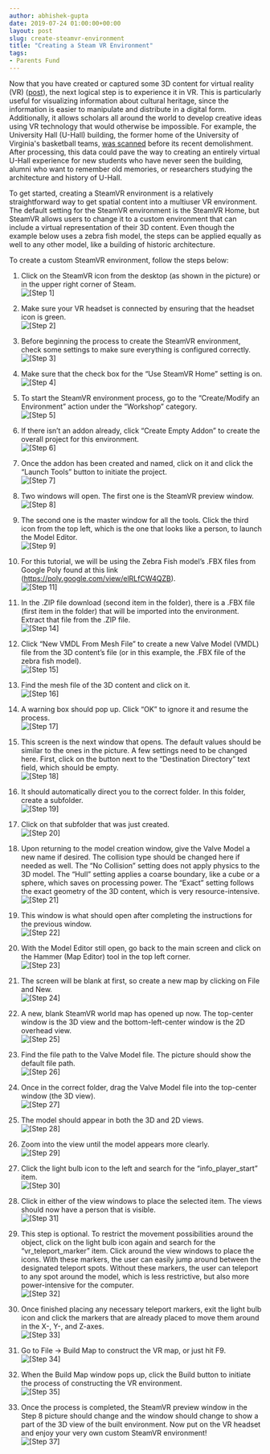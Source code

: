 ```yaml
---
author: abhishek-gupta
date: 2019-07-24 01:00:00+00:00
layout: post
slug: create-steamvr-environment
title: "Creating a Steam VR Environment"
tags:
- Parents Fund
---
```


Now that you have created or captured some 3D content for virtual reality (VR) ([post](/blog/3d-content-vr/)), the next logical step is to experience it in VR. This is particularly useful for visualizing information about cultural heritage, since the information is easier to manipulate and distribute in a digital form. Additionally, it allows scholars all around the world to develop creative ideas using VR technology that would otherwise be impossible. For example, the University Hall (U-Hall) building, the former home of the University of Virginia's basketball teams, [was scanned](https://news.virginia.edu/content/demolition-looming-university-hall-scanned-photographed-history) before its recent demolishment. After processing, this data could pave the way to creating an entirely virtual U-Hall experience for new students who have never seen the building, alumni who want to remember old memories, or researchers studying the architecture and history of U-Hall.

To get started, creating a SteamVR environment is a relatively straightforward way to get spatial content into a multiuser VR environment. The default setting for the SteamVR environment is the SteamVR Home, but SteamVR allows users to change it to a custom environment that can include a virtual representation of their 3D content. Even though the example below uses a zebra fish model, the steps can be applied equally as well to any other model, like a building of historic architecture.

To create a custom SteamVR environment, follow the steps below:

1. Click on the SteamVR icon from the desktop (as shown in the picture) or in the upper right corner of Steam.
  <br>![[Step 1]](/assets/post-media/create-steamvr-environment/01.png)

2. Make sure your VR headset is connected by ensuring that the headset icon is green.
  <br>![[Step 2]](/assets/post-media/create-steamvr-environment/02.png)

3. Before beginning the process to create the SteamVR environment, check some settings to make sure everything is configured correctly.
  <br>![[Step 3]](/assets/post-media/create-steamvr-environment/03.png)

4. Make sure that the check box for the “Use SteamVR Home” setting is on.
  <br>![[Step 4]](/assets/post-media/create-steamvr-environment/04.png)

5. To start the SteamVR environment process, go to the “Create/Modify an Environment” action under the “Workshop” category.
  <br>![[Step 5]](/assets/post-media/create-steamvr-environment/05.png)

6. If there isn’t an addon already, click “Create Empty Addon” to create the overall project for this environment.
  <br>![[Step 6]](/assets/post-media/create-steamvr-environment/06.png)

7. Once the addon has been created and named, click on it and click the “Launch Tools” button to initiate the project.
  <br>![[Step 7]](/assets/post-media/create-steamvr-environment/07.png)

8. Two windows will open. The first one is the SteamVR preview window.
  <br>![[Step 8]](/assets/post-media/create-steamvr-environment/08.png)

9. The second one is the master window for all the tools. Click the third icon from the top left, which is the one that looks like a person, to launch the Model Editor.
  <br>![[Step 9]](/assets/post-media/create-steamvr-environment/09.png)

10. For this tutorial, we will be using the Zebra Fish model’s .FBX files from Google Poly found at this link (https://poly.google.com/view/elRLfCW4QZB).
  <br>![[Step 11]](/assets/post-media/create-steamvr-environment/11.png)

11. In the .ZIP file download (second item in the folder), there is a .FBX file (first item in the folder) that will be imported into the environment. Extract that file from the .ZIP file.
  <br>![[Step 14]](/assets/post-media/create-steamvr-environment/14.png)

12. Click “New VMDL From Mesh File” to create a new Valve Model (VMDL) file from the 3D content’s file (or in this example, the .FBX file of the zebra fish model).
  <br>![[Step 15]](/assets/post-media/create-steamvr-environment/15.png)

13. Find the mesh file of the 3D content and click on it.
  <br>![[Step 16]](/assets/post-media/create-steamvr-environment/16.png)

14. A warning box should pop up. Click “OK” to ignore it and resume the process.
  <br>![[Step 17]](/assets/post-media/create-steamvr-environment/17.png)

15. This screen is the next window that opens. The default values should be similar to the ones in the picture. A few settings need to be changed here. First, click on the button next to the “Destination Directory” text field, which should be empty.
  <br>![[Step 18]](/assets/post-media/create-steamvr-environment/18.png)

16. It should automatically direct you to the correct folder. In this folder, create a subfolder.
  <br>![[Step 19]](/assets/post-media/create-steamvr-environment/19.png)

17. Click on that subfolder that was just created.
  <br>![[Step 20]](/assets/post-media/create-steamvr-environment/20.png)

18. Upon returning to the model creation window, give the Valve Model a new name if desired. The collision type should be changed here if needed as well. The “No Collision” setting does not apply physics to the 3D model. The “Hull” setting applies a coarse boundary, like a cube or a sphere, which saves on processing power. The “Exact” setting follows the exact geometry of the 3D content, which is very resource-intensive.
  <br>![[Step 21]](/assets/post-media/create-steamvr-environment/21.png)

19. This window is what should open after completing the instructions for the previous window.
  <br>![[Step 22]](/assets/post-media/create-steamvr-environment/22.png)

20. With the Model Editor still open, go back to the main screen and click on the Hammer (Map Editor) tool in the top left corner.
  <br>![[Step 23]](/assets/post-media/create-steamvr-environment/23.png)

21. The screen will be blank at first, so create a new map by clicking on File and New.
  <br>![[Step 24]](/assets/post-media/create-steamvr-environment/24.png)

22. A new, blank SteamVR world map has opened up now. The top-center window is the 3D view and the bottom-left-center window is the 2D overhead view.
  <br>![[Step 25]](/assets/post-media/create-steamvr-environment/25.png)

23. Find the file path to the Valve Model file. The picture should show the default file path.
  <br>![[Step 26]](/assets/post-media/create-steamvr-environment/26.png)

24. Once in the correct folder, drag the Valve Model file into the top-center window (the 3D view).
  <br>![[Step 27]](/assets/post-media/create-steamvr-environment/27.png)

25. The model should appear in both the 3D and 2D views.
  <br>![[Step 28]](/assets/post-media/create-steamvr-environment/28.png)

26. Zoom into the view until the model appears more clearly.
  <br>![[Step 29]](/assets/post-media/create-steamvr-environment/29.png)

27. Click the light bulb icon to the left and search for the “info_player_start” item.
  <br>![[Step 30]](/assets/post-media/create-steamvr-environment/30.png)

28. Click in either of the view windows to place the selected item. The views should now have a person that is visible.
  <br>![[Step 31]](/assets/post-media/create-steamvr-environment/31.png)

29. This step is optional. To restrict the movement possibilities around the object, click on the light bulb icon again and search for the “vr_teleport_marker” item. Click around the view windows to place the icons. With these markers, the user can easily jump around between the designated teleport spots. Without these markers, the user can teleport to any spot around the model, which is less restrictive, but also more power-intensive for the computer.
  <br>![[Step 32]](/assets/post-media/create-steamvr-environment/32.png)

30. Once finished placing any necessary teleport markers, exit the light bulb icon and click the markers that are already placed to move them around in the X-, Y-, and Z-axes.
  <br>![[Step 33]](/assets/post-media/create-steamvr-environment/33.png)

31. Go to File → Build Map to construct the VR map, or just hit F9.
  <br>![[Step 34]](/assets/post-media/create-steamvr-environment/34.png)

32. When the Build Map window pops up, click the Build button to initiate the process of constructing the VR environment.
  <br>![[Step 35]](/assets/post-media/create-steamvr-environment/35.png)

33. Once the process is completed, the SteamVR preview window in the Step 8 picture should change and the window should change to show a part of the 3D view of the built environment. Now put on the VR headset and enjoy your very own custom SteamVR environment!
  <br>![[Step 37]](/assets/post-media/create-steamvr-environment/37.png)
